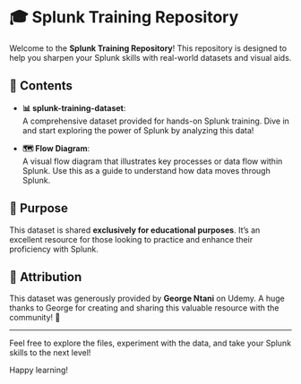 # 🎓 Splunk Training Repository

Welcome to the **Splunk Training Repository**! This repository is designed to help you sharpen your Splunk skills with real-world datasets and visual aids.

## 📂 Contents

- **📊 splunk-training-dataset**:  
  A comprehensive dataset provided for hands-on Splunk training. Dive in and start exploring the power of Splunk by analyzing this data!

- **🗺️ Flow Diagram**:  
  A visual flow diagram that illustrates key processes or data flow within Splunk. Use this as a guide to understand how data moves through Splunk.

## 🎯 Purpose

This dataset is shared **exclusively for educational purposes**. It’s an excellent resource for those looking to practice and enhance their proficiency with Splunk.

## 🙌 Attribution

This dataset was generously provided by **George Ntani** on Udemy. A huge thanks to George for creating and sharing this valuable resource with the community! 🌟

---

Feel free to explore the files, experiment with the data, and take your Splunk skills to the next level!

Happy learning! 
